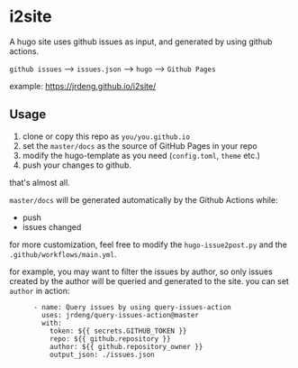 # i2site

A hugo site uses github issues as input, and generated by using github actions.

`github issues` --> `issues.json` --> `hugo` --> `Github Pages`

example: https://jrdeng.github.io/i2site/

## Usage

1. clone or copy this repo as `you/you.github.io`
2. set the `master/docs` as the source of GitHub Pages in your repo
3. modify the hugo-template as you need (`config.toml`, `theme` etc.)
4. push your changes to github.

that's almost all.

`master/docs` will be generated automatically by the Github Actions while:

- push
- issues changed

for more customization, feel free to modify the `hugo-issue2post.py` and the `.github/workflows/main.yml`.

for example, you may want to filter the issues by author, so only issues created by the author will be queried and generated to the site.
you can set `author` in action:

```
      - name: Query issues by using query-issues-action
        uses: jrdeng/query-issues-action@master
        with:
          token: ${{ secrets.GITHUB_TOKEN }}
          repo: ${{ github.repository }}
          author: ${{ github.repository_owner }}
          output_json: ./issues.json
```
